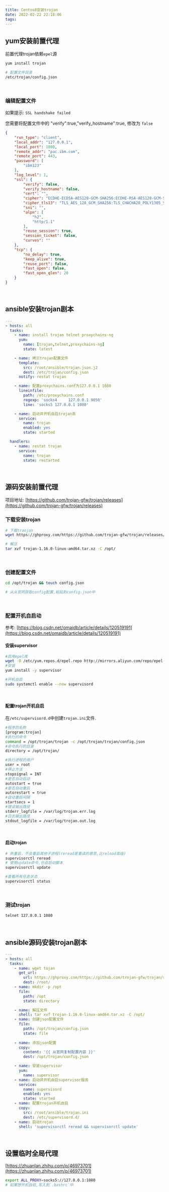 ```yaml
---
title: Centos8安装trojan
date: 2022-02-22 22:18:06
tags:
---
```


## yum安装前置代理
前置代理trojan依赖`epel`源
```bash
yum install trojan

# 配置文件目录
/etc/trojan/config.json
```

<br/>

### 编辑配置文件
如果提示: `SSL handshake failed`

您需要将配置文件中的 "verify":true,"verify_hostname":true, 修改为 `false` 

```json
{
    "run_type": "client",
    "local_addr": "127.0.0.1",
    "local_port": 1080,
    "remote_addr": "pac.ibm.com",
    "remote_port": 443,
    "password": [
        "ibm123"
    ],
    "log_level": 1,
    "ssl": {
        "verify": false,
        "verify_hostname": false,
        "cert": "",
        "cipher": "ECDHE-ECDSA-AES128-GCM-SHA256:ECDHE-RSA-AES128-GCM-SHA256:ECDHE-ECDSA-CHACHA20-POLY1305:ECDHE-RSA-CHACHA20-POLY1305:ECDHE-ECDSA-AES256-GCM-SHA384:ECDHE-RSA-AES256-GCM-SHA384:ECDHE-ECDSA-AES256-SHA:ECDHE-ECDSA-AES128-SHA:ECDHE-RSA-AES128-SHA:ECDHE-RSA-AES256-SHA:DHE-RSA-AES128-SHA:DHE-RSA-AES256-SHA:AES128-SHA:AES256-SHA:DES-CBC3-SHA",
        "cipher_tls13": "TLS_AES_128_GCM_SHA256:TLS_CHACHA20_POLY1305_SHA256:TLS_AES_256_GCM_SHA384",
        "sni": "",
        "alpn": [
            "h2",
            "http/1.1"
        ],
        "reuse_session": true,
        "session_ticket": false,
        "curves": ""
    },
    "tcp": {
        "no_delay": true,
        "keep_alive": true,
        "reuse_port": false,
        "fast_open": false,
        "fast_open_qlen": 20
    }
}
```

<br/>

##  ansible安装trojan剧本

```yaml
---
- hosts: all
  tasks:
    - name: install trojan telnet proxychains-ng
      yum:
        name: [trojan,telnet,proxychains-ng]
        state: latest

    - name: 拷贝trojan配置文件
      template:
        src: /root/ansible/trojan.json.j2
        dest: /etc/trojan/config.json
      notify: restat trojan

    - name: 配置proxychains.conf为127.0.0.1 1080
      lineinfile:
        path: /etc/proxychains.conf
        regexp: 'socks4 	127.0.0.1 9050'
        line: 'socks5 127.0.0.1 1080'

    - name: 启动并开机自启trojan务
      service:
        name: trojan
        enabled: yes
        state: started

  handlers:
    - name: restat trojan
      service:
        name: trojan
        state: restarted
```



<br/>



## 源码安装前置代理

项目地址: [https://github.com/trojan-gfw/trojan/releases](https://github.com/trojan-gfw/trojan/releases)
​
<br/>

### 下载安装trojan
```bash
# 下载traojan
wget https://ghproxy.com/https://github.com/trojan-gfw/trojan/releases/download/v1.16.0/trojan-1.16.0-linux-amd64.tar.xz

# 解压
tar xvf trojan-1.16.0-linux-amd64.tar.xz -C /opt/
```

<br/>

### 创建配置文件
```bash
cd /opt/trojan && touch config.json

# 从从官网获取config配置,粘贴到config.json中
```

<br/>

### 配置开机自启动
参考: [https://blog.csdn.net/omaidb/article/details/120519191](https://blog.csdn.net/omaidb/article/details/120519191)
​
<br/>

#### 安装supervisor
```bash
#启用epel库
wget -O /etc/yum.repos.d/epel.repo http://mirrors.aliyun.com/repo/epel-7.repo
#安装
yum install -y supervisor

#开机自启
sudo systemctl enable --now supervisord
```

<br/>

#### 配置trojan开机自启
在`/etc/supervisord.d`中创建`trojan.ini`文件.
```bash
#程序的名称
[program:trojan] 
#执行的命令
command = /opt/trojan/trojan -c /opt/trojan/trojan/config.json
#命令执行的目录
directory = /opt/trojan/

#执行进程的用户
user = root 
#停止方法
stopsignal = INT
#是否自动启动
autostart = true 
#是否自动重启
autorestart = true 
#自动重启间隔
startsecs = 1 
#错误输出路径
stderr_logfile = /var/log/trojan.err.log 
#日志输出路径
stdout_logfile = /var/log/trojan.out.log
```

<br/>

#### 启动trojan
```bash
# 热重启，不会重启其他子进程(reread是重读的意思,比reload高级)
supervisorctl reread
# 使用update命令,也会启动脚本
supervisorctl update

#查看所有任务状态
supervisorctl status 
```

<br/>

### 测试trojan
```bash
telnet 127.0.0.1 1080
```

<br/>



## ansible源码安装trojan剧本
```yaml
---
- hosts: all
  tasks:
    - name: wget tojan
      get_url:
        url: https://ghproxy.com/https://github.com/trojan-gfw/trojan/releases/download/v1.16.0/trojan-1.16.0-linux-amd64.tar.xz
        dest: /root/
    - name: mkdir -p /opt
      file:
        path: /opt
        state: directory

    - name: 解压文件
      shell: tar xvf trojan-1.16.0-linux-amd64.tar.xz -C /opt/
    - name: 创建json配置文件
      file:
        path: /opt/trojan/config.json
        state: file
        
    - name: 添加json配置
      copy:
        content: '{{ 从官网复制配置内容 }}'
        dest: /opt/trojan/config.json

    - name: 安装supervisor
      yum:
        name: supervisor
    - name: 启动并开机自启supervisor服务
      service:
        name: supervisord
        enabled: yes
        state: started
    - name: 配置trojan开机自启
      copy:
        src: /root/ansible/trojan.ini
        dest: /etc/supervisord.d/
    - name: 启动trojan
      shell: 'supervisorctl reread && supervisorctl update'
```
<br/>

## 设置临时全局代理
[https://zhuanlan.zhihu.com/p/46973701](https://zhuanlan.zhihu.com/p/46973701)
```bash
export ALL_PROXY=socks5://127.0.0.1:1080
# 如果想开机自启,写入到`.bashrc`中
```